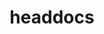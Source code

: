 ---
layout: post
type: post
title: headdocs

description: "Desenvolvimento do site headdocs utilizando WordPress."
categories: ['portfolio']
tags: ['Front-end']
type: single
live: "https://headdocs.com.br/"
permalink: /portfolio/:title/
---